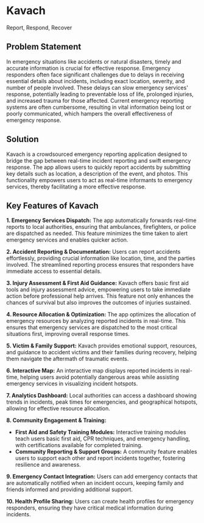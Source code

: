 # Kavach
Report, Respond, Recover

## **Problem Statement**
In emergency situations like accidents or natural disasters, timely and accurate information is crucial for effective response. Emergency responders often face significant challenges due to delays in receiving essential details about incidents, including exact location, severity, and number of people involved. These delays can slow emergency services' response, potentially leading to preventable loss of life, prolonged injuries, and increased trauma for those affected. Current emergency reporting systems are often cumbersome, resulting in vital information being lost or poorly communicated, which hampers the overall effectiveness of emergency response.

## Solution
Kavach is a crowdsourced emergency reporting application designed to bridge the gap between real-time incident reporting and swift emergency response. The app allows users to quickly report accidents by submitting key details such as location, a description of the event, and photos. This functionality empowers users to act as real-time informants to emergency services, thereby facilitating a more effective response.

## Key Features of Kavach
**1. Emergency Services Dispatch:**
The app automatically forwards real-time reports to local authorities, ensuring that ambulances, firefighters, or police are dispatched as needed. This feature minimizes the time taken to alert emergency services and enables quicker action.

**2. Accident Reporting & Documentation:**
Users can report accidents effortlessly, providing crucial information like location, time, and the parties involved. The streamlined reporting process ensures that responders have immediate access to essential details.

**3. Injury Assessment & First Aid Guidance:**
Kavach offers basic first aid tools and injury assessment advice, empowering users to take immediate action before professional help arrives. This feature not only enhances the chances of survival but also improves the outcomes of injuries sustained.

**4. Resource Allocation & Optimization:**
The app optimizes the allocation of emergency resources by analyzing reported incidents in real-time. This ensures that emergency services are dispatched to the most critical situations first, improving overall response times.

**5. Victim & Family Support:**
Kavach provides emotional support, resources, and guidance to accident victims and their families during recovery, helping them navigate the aftermath of traumatic events.

**6. Interactive Map:**
An interactive map displays reported incidents in real-time, helping users avoid potentially dangerous areas while assisting emergency services in visualizing incident hotspots.

**7. Analytics Dashboard:**
Local authorities can access a dashboard showing trends in incidents, peak times for emergencies, and geographical hotspots, allowing for effective resource allocation.

**8. Community Engagement & Training:**
- **First Aid and Safety Training Modules:** Interactive training modules teach users basic first aid, CPR techniques, and emergency handling, with certifications available for completed training.
- **Community Reporting & Support Groups:** A community feature enables users to support each other and report incidents together, fostering resilience and awareness.

**9. Emergency Contact Integration:**
Users can add emergency contacts that are automatically notified when an incident occurs, keeping family and friends informed and providing additional support.

**10. Health Profile Sharing:**
Users can create health profiles for emergency responders, ensuring they have critical medical information during incidents.
